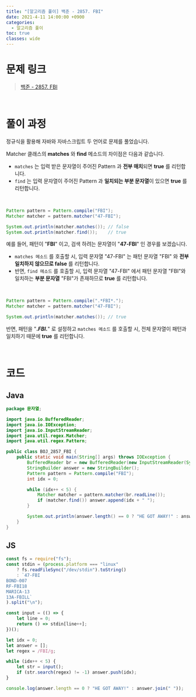 ```yaml
---
title: "[알고리즘 풀이] 백준 - 2857. FBI"
date: 2021-4-11 14:00:00 +0900
categories:
  - 알고리즘 풀이
toc: true
classes: wide
---
```


# 문제 링크

> [백준 - 2857. FBI](https://www.acmicpc.net/problem/2857)

<br>

# 풀이 과정

정규식을 활용해 자바와 자바스크립트 두 언어로 문제를 풀었습니다.

Matcher 클래스의 **matches** 와 **find** 메소드의 차이점은 다음과 같습니다.

- `matches` 는 입력 받은 문자열이 주어진 Pattern 과 **전부 매치**되면 **true** 를 리턴합니다.
- `find` 는 입력 문자열이 주어진 Pattern 과 **일치되는 부분 문자열**이 있으면 **true** 를 리턴합니다.

<br>

```java
Pattern pattern = Pattern.compile("FBI");
Matcher matcher = pattern.matcher("47-FBI");

System.out.println(matcher.matches()); // false
System.out.println(matcher.find());    // true
```

예를 들어, 패턴이 "**FBI**" 이고, 검색 하려는 문자열이 "**47-FBI**" 인 경우를 보겠습니다.

- `matches 메소드` 를 호출할 시, 입력 문자열 "47-FBI" 는 패턴 문자열 "FBI" 와 **전부 일치하지 않으므로 false** 를 리턴합니다.
- 반면, `find 메소드` 를 호출할 시, 입력 문자열 "47-FBI" 에서 패턴 문자열 "FBI"와 일치하는 **부분 문자열** "FBI"가 존재하므로 **true** 를 리턴합니다.

<br>

```java
Pattern pattern = Pattern.compile(".*FBI*.");
Matcher matcher = pattern.matcher("47-FBI");

System.out.println(matcher.matches()); // true
```

반면, 패턴을 "**.*FBI.***" 로 설정하고 `matches 메소드` 를 호출할 시, 전체 문자열이 패턴과 일치하기 때문에 **true** 를 리턴합니다.

<br>

# 코드

## Java

```java
package 문자열;

import java.io.BufferedReader;
import java.io.IOException;
import java.io.InputStreamReader;
import java.util.regex.Matcher;
import java.util.regex.Pattern;

public class BOJ_2857_FBI {
    public static void main(String[] args) throws IOException {
        BufferedReader br = new BufferedReader(new InputStreamReader(System.in));
        StringBuilder answer = new StringBuilder();
        Pattern pattern = Pattern.compile("FBI");
        int idx = 0;

        while (idx++ < 5) {
            Matcher matcher = pattern.matcher(br.readLine());
            if (matcher.find()) answer.append(idx + " ");
        }

        System.out.println(answer.length() == 0 ? "HE GOT AWAY!" : answer);
    }
}
```

## JS

```jsx
const fs = require("fs");
const stdin = (process.platform === "linux"
    ? fs.readFileSync("/dev/stdin").toString()
    : `47-FBI
BOND-007
RF-FBI18
MARICA-13
13A-FBILL`
).split("\n");

const input = (() => {
    let line = 0;
    return () => stdin[line++];
})();

let idx = 0;
let answer = [];
let regex = /FBI/g;

while (idx++ < 5) {
    let str = input();
    if (str.search(regex) != -1) answer.push(idx);
}

console.log(answer.length == 0 ? "HE GOT AWAY!" : answer.join(" "));
```